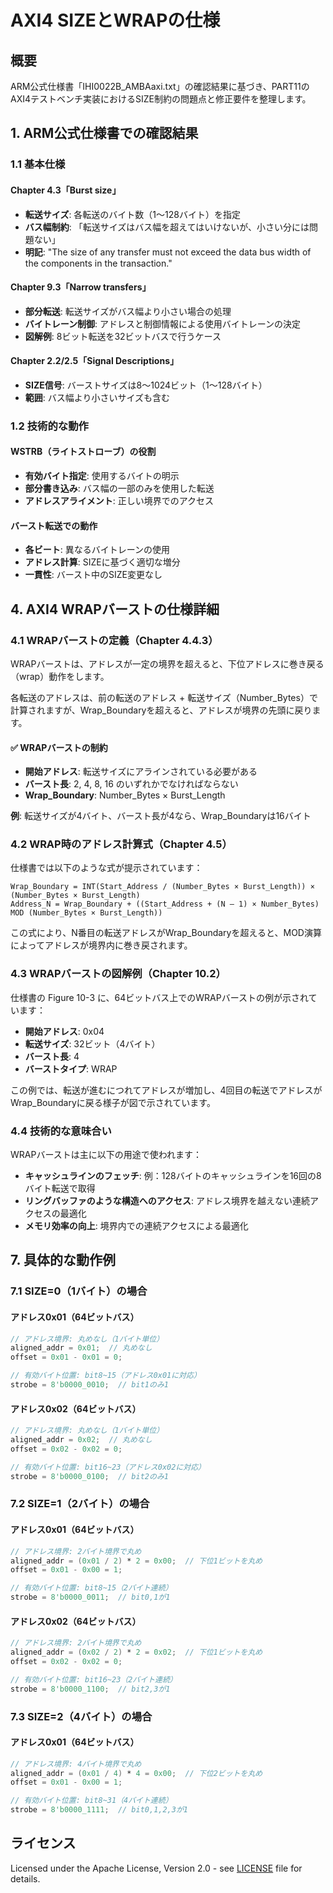 # AXI4 SIZEとWRAPの仕様

## 概要

ARM公式仕様書「IHI0022B_AMBAaxi.txt」の確認結果に基づき、PART11のAXI4テストベンチ実装におけるSIZE制約の問題点と修正要件を整理します。

## 1. ARM公式仕様書での確認結果

### 1.1 基本仕様

#### Chapter 4.3「Burst size」
- **転送サイズ**: 各転送のバイト数（1〜128バイト）を指定
- **バス幅制約**: 「転送サイズはバス幅を超えてはいけないが、小さい分には問題ない」
- **明記**: "The size of any transfer must not exceed the data bus width of the components in the transaction."

#### Chapter 9.3「Narrow transfers」
- **部分転送**: 転送サイズがバス幅より小さい場合の処理
- **バイトレーン制御**: アドレスと制御情報による使用バイトレーンの決定
- **図解例**: 8ビット転送を32ビットバスで行うケース

#### Chapter 2.2/2.5「Signal Descriptions」
- **SIZE信号**: バーストサイズは8〜1024ビット（1〜128バイト）
- **範囲**: バス幅より小さいサイズも含む

### 1.2 技術的な動作

#### WSTRB（ライトストローブ）の役割
- **有効バイト指定**: 使用するバイトの明示
- **部分書き込み**: バス幅の一部のみを使用した転送
- **アドレスアライメント**: 正しい境界でのアクセス

#### バースト転送での動作
- **各ビート**: 異なるバイトレーンの使用
- **アドレス計算**: SIZEに基づく適切な増分
- **一貫性**: バースト中のSIZE変更なし





## 4. AXI4 WRAPバーストの仕様詳細

### 4.1 WRAPバーストの定義（Chapter 4.4.3）

WRAPバーストは、アドレスが一定の境界を超えると、下位アドレスに巻き戻る（wrap）動作をします。

各転送のアドレスは、前の転送のアドレス + 転送サイズ（Number_Bytes）で計算されますが、Wrap_Boundaryを超えると、アドレスが境界の先頭に戻ります。

#### ✅ WRAPバーストの制約
- **開始アドレス**: 転送サイズにアラインされている必要がある
- **バースト長**: 2, 4, 8, 16 のいずれかでなければならない
- **Wrap_Boundary**: Number_Bytes × Burst_Length

**例**: 転送サイズが4バイト、バースト長が4なら、Wrap_Boundaryは16バイト

### 4.2 WRAP時のアドレス計算式（Chapter 4.5）

仕様書では以下のような式が提示されています：

```
Wrap_Boundary = INT(Start_Address / (Number_Bytes × Burst_Length)) × (Number_Bytes × Burst_Length)
Address_N = Wrap_Boundary + ((Start_Address + (N – 1) × Number_Bytes) MOD (Number_Bytes × Burst_Length))
```

この式により、N番目の転送アドレスがWrap_Boundaryを超えると、MOD演算によってアドレスが境界内に巻き戻されます。

### 4.3 WRAPバーストの図解例（Chapter 10.2）

仕様書の Figure 10-3 に、64ビットバス上でのWRAPバーストの例が示されています：

- **開始アドレス**: 0x04
- **転送サイズ**: 32ビット（4バイト）
- **バースト長**: 4
- **バーストタイプ**: WRAP

この例では、転送が進むにつれてアドレスが増加し、4回目の転送でアドレスがWrap_Boundaryに戻る様子が図で示されています。

### 4.4 技術的な意味合い

WRAPバーストは主に以下の用途で使われます：

- **キャッシュラインのフェッチ**: 例：128バイトのキャッシュラインを16回の8バイト転送で取得
- **リングバッファのような構造へのアクセス**: アドレス境界を越えない連続アクセスの最適化
- **メモリ効率の向上**: 境界内での連続アクセスによる最適化


## 7. 具体的な動作例

### 7.1 SIZE=0（1バイト）の場合

#### アドレス0x01（64ビットバス）
```verilog
// アドレス境界: 丸めなし（1バイト単位）
aligned_addr = 0x01;  // 丸めなし
offset = 0x01 - 0x01 = 0;

// 有効バイト位置: bit8~15（アドレス0x01に対応）
strobe = 8'b0000_0010;  // bit1のみ1
```

#### アドレス0x02（64ビットバス）
```verilog
// アドレス境界: 丸めなし（1バイト単位）
aligned_addr = 0x02;  // 丸めなし
offset = 0x02 - 0x02 = 0;

// 有効バイト位置: bit16~23（アドレス0x02に対応）
strobe = 8'b0000_0100;  // bit2のみ1
```

### 7.2 SIZE=1（2バイト）の場合

#### アドレス0x01（64ビットバス）
```verilog
// アドレス境界: 2バイト境界で丸め
aligned_addr = (0x01 / 2) * 2 = 0x00;  // 下位1ビットを丸め
offset = 0x01 - 0x00 = 1;

// 有効バイト位置: bit8~15（2バイト連続）
strobe = 8'b0000_0011;  // bit0,1が1
```

#### アドレス0x02（64ビットバス）
```verilog
// アドレス境界: 2バイト境界で丸め
aligned_addr = (0x02 / 2) * 2 = 0x02;  // 下位1ビットを丸め
offset = 0x02 - 0x02 = 0;

// 有効バイト位置: bit16~23（2バイト連続）
strobe = 8'b0000_1100;  // bit2,3が1
```

### 7.3 SIZE=2（4バイト）の場合

#### アドレス0x01（64ビットバス）
```verilog
// アドレス境界: 4バイト境界で丸め
aligned_addr = (0x01 / 4) * 4 = 0x00;  // 下位2ビットを丸め
offset = 0x01 - 0x00 = 1;

// 有効バイト位置: bit8~31（4バイト連続）
strobe = 8'b0000_1111;  // bit0,1,2,3が1
```


## ライセンス

Licensed under the Apache License, Version 2.0 - see [LICENSE](https://www.apache.org/licenses/LICENSE-2.0) file for details.
